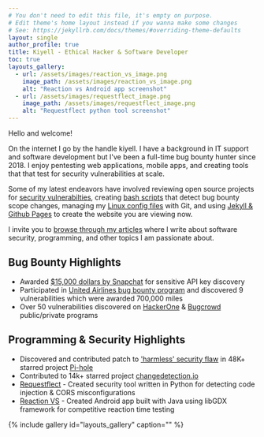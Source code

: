 ```yaml
---
# You don't need to edit this file, it's empty on purpose.
# Edit theme's home layout instead if you wanna make some changes
# See: https://jekyllrb.com/docs/themes/#overriding-theme-defaults
layout: single
author_profile: true
title: Kiyell - Ethical Hacker & Software Developer
toc: true
layouts_gallery:
  - url: /assets/images/reaction_vs_image.png
    image_path: /assets/images/reaction_vs_image.png
    alt: "Reaction vs Android app screenshot"
  - url: /assets/images/requestflect_image.png
    image_path: /assets/images/requestflect_image.png
    alt: "Requestflect python tool screenshot"
---
```


Hello and welcome!

On the internet I go by the handle kiyell. I have a background in IT support and software development but I've been a full-time bug bounty hunter since 2018. I enjoy pentesting web applications, mobile apps, and creating tools that that test for security vulnerabilities at scale. 

Some of my latest endeavors have involved reviewing open source projects for [security vulnerabilties](/The-Harmless-Pihole-Bug/), creating [bash scripts](https://github.com/kiyell/h1scripts) that detect bug bounty scope changes, managing my [Linux config files](https://github.com/kiyell/dotfiles) with Git, and using [Jekyll & Github Pages](https://github.com/kiyell/kiyell.github.io) to create the website you are viewing now.

I invite you to [browse through my articles](/posts/) where I write about software security, programming, and other topics I am passionate about.


## Bug Bounty Highlights
- Awarded [$15,000 dollars by Snapchat](https://hackerone.com/reports/911606) for sensitive API key discovery
- Participated in [United Airlines bug bounty program](https://www.united.com/ual/en/us/fly/contact/vdppolicy.html) and discovered 9 vulnerabilities which were awarded 700,000 miles
- Over 50 vulnerabilities discovered on [HackerOne](https://hackerone.com/kiyell) & [Bugcrowd](https://bugcrowd.com/kiyell) public/private programs

## Programming & Security Highlights
- Discovered and contributed patch to ['harmless' security flaw](/The-Harmless-Pihole-Bug/) in 48K+ starred project [Pi-hole](https://github.com/pi-hole/pi-hole)
- Contributed to 14k+ starred project [changedetection.io](https://github.com/dgtlmoon/changedetection.io)
- [Requestflect](https://github.com/kiyell/requestflect) - Created security tool written in Python for detecting code injection & CORS misconfigurations
- [Reaction VS](https://github.com/kiyell/Reaction-VS) - Created Android app built with Java using libGDX framework for competitive reaction time testing

{% include gallery id="layouts_gallery" caption="" %}

